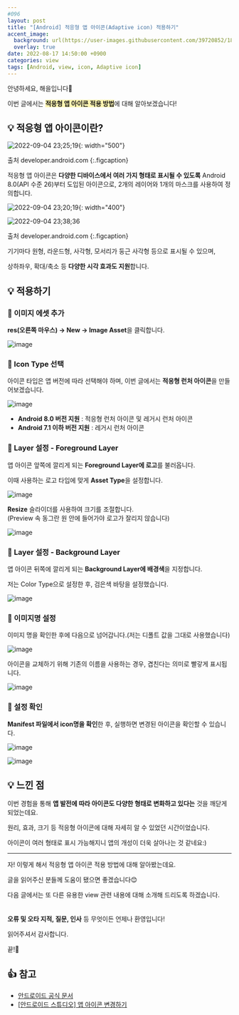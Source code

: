 ```yaml
---
#096
layout: post
title: "[Android] 적응형 앱 아이콘(Adaptive icon) 적용하기"
accent_image:
  background: url(https://user-images.githubusercontent.com/39720852/188318519-8f404e64-0c7d-4bd1-97ac-d37b6dd78360.gif) center/cover
  overlay: true
date: 2022-08-17 14:50:00 +0900
categories: view
tags: [Android, view, icon, Adaptive icon]
---
```


안녕하세요, 해을입니다🦖

이번 글에서는 <span style="background-color:#fff5b1">**적응형 앱 아이콘 적용 방법**</span>에 대해 알아보겠습니다!

## 💡 적응형 앱 아이콘이란?

![2022-09-04 23;25;19](https://user-images.githubusercontent.com/39720852/188318519-8f404e64-0c7d-4bd1-97ac-d37b6dd78360.gif){: width="500"}

출처 developer.android.com
{:.figcaption}

적응형 앱 아이콘은 **다양한 디바이스에서 여러 가지 형태로 표시될 수 있도록** Android 8.0(API 수준 26)부터 도입된 아이콘으로, 2개의 레이어와 1개의 마스크를 사용하여 정의합니다.

![2022-09-04 23;20;19](https://user-images.githubusercontent.com/39720852/188318598-61417aa6-84ea-45aa-84d1-0adfca381e2c.gif){: width="400"}

![2022-09-04 23;38;36](https://user-images.githubusercontent.com/39720852/188319098-53e6b3fc-3647-46a8-bd2f-aa03177d4bac.gif)

출처 developer.android.com
{:.figcaption}

기기마다 원형, 라운드형, 사각형, 모서리가 둥근 사각형 등으로 표시될 수 있으며,

상하좌우, 확대/축소 등 **다양한 시각 효과도 지원**합니다.

## 💡 적용하기

### 🥨 이미지 에셋 추가

**res(오른쪽 마우스) -> New -> Image Asset**을 클릭합니다.

![image](https://user-images.githubusercontent.com/39720852/185045208-7c840296-6886-485d-97c7-51b6399b75dc.png)

### 🥨 Icon Type 선택

아이콘 타입은 앱 버전에 따라 선택해야 하며, 이번 글에서는 **적응형 런처 아이콘**을 만들어보겠습니다.

![image](https://user-images.githubusercontent.com/39720852/185045562-24b464a3-9449-4134-95c2-99f58bf62d8a.png)

* **Android 8.0 버전 지원** : 적응형 런처 아이콘 및 레거시 런처 아이콘
* **Android 7.1 이하 버전 지원** : 레거시 런처 아이콘

### 🥨 Layer 설정 - Foreground Layer

앱 아이콘 앞쪽에 깔리게 되는 **Foreground Layer에 로고**를 불러옵니다.

이때 사용하는 로고 타입에 맞게 **Asset Type**을 설정합니다.

![image](https://user-images.githubusercontent.com/39720852/185058621-659dbeba-46e8-423e-9361-5c64458685a0.png)

**Resize** 슬라이더를 사용하여 크기를 조절합니다.  
(Preview 속 동그란 원 안에 들어가야 로고가 잘리지 않습니다)

![image](https://user-images.githubusercontent.com/39720852/185058737-7746b401-8bd9-47d6-94f9-5cc6eea04b39.png)

### 🥨 Layer 설정 - Background Layer

앱 아이콘 뒤쪽에 깔리게 되는 **Background Layer에 배경색**을 지정합니다.

저는 Color Type으로 설정한 후, 검은색 바탕을 설정했습니다.

![image](https://user-images.githubusercontent.com/39720852/185062052-98531483-7d95-4280-9942-dda780f3f50e.png)

### 🥨 이미지명 설정

이미지 명을 확인한 후에 다음으로 넘어갑니다.(저는 디폴트 값을 그대로 사용했습니다)

![image](https://user-images.githubusercontent.com/39720852/185435868-59c3a94d-7d3b-4c7f-87de-19c969e81086.png)

아이콘을 교체하기 위해 기존의 이름을 사용하는 경우, 겹친다는 의미로 빨갛게 표시됩니다.

![image](https://user-images.githubusercontent.com/39720852/185435425-4319b045-64df-439c-826d-95e85878e47e.png)

### 🥨 설정 확인

**Manifest 파일에서 icon명을 확인**한 후, 실행하면 변경된 아이콘을 확인할 수 있습니다.

![image](https://user-images.githubusercontent.com/39720852/185436982-09b51789-6ae7-4906-b165-42bf68404169.png)

![image](https://user-images.githubusercontent.com/39720852/185441015-db900fb6-71dc-49a7-8432-464cce6b3b25.png)

## 💡 느낀 점

이번 경험을 통해 **앱 발전에 따라 아이콘도 다양한 형태로 변화하고 있다는** 것을 깨닫게 되었는데요.

원리, 효과, 크기 등 적응형 아이콘에 대해 자세히 알 수 있었던 시간이었습니다.

아이콘이 여러 형태로 표시 가능해지니 앱의 개성이 더욱 살아나는 것 같네요:)

---

자! 이렇게 해서 적응형 앱 아이콘 적용 방법에 대해 알아봤는데요.

글을 읽어주신 분들께 도움이 됐으면 좋겠습니다😊

다음 글에서는 또 다른 유용한 view 관련 내용에 대해 소개해 드리도록 하겠습니다.
<br/><br/><br/>
**오류 및 오타 지적, 질문, 인사** 등 무엇이든 언제나 환영입니다!

읽어주셔서 감사합니다.

끝!🦕
<br/>

## 👍 참고

- [안드로이드 공식 문서](https://developer.android.com/studio/write/image-asset-studio?authuser=1#create-adaptive)
- [[안드로이드 스튜디오] 앱 아이콘 변경하기](https://codenet.tistory.com/29)
